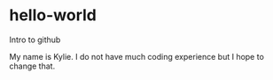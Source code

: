 # hello-world
Intro to github

My name is Kylie. I do not have much coding experience but I hope to change that.

